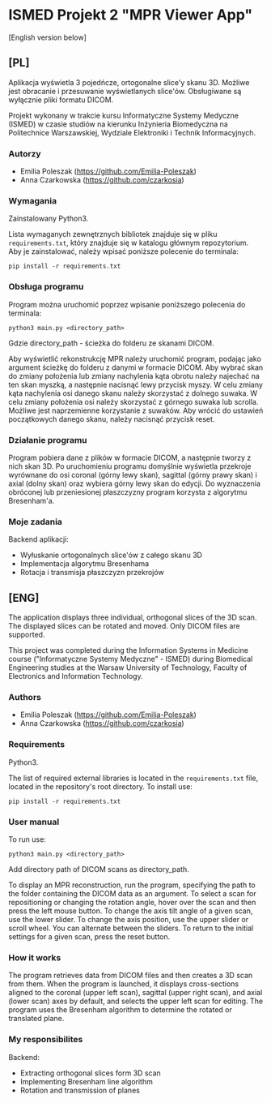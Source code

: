 # ISMED Projekt 2 "MPR Viewer App"

[English version below]

## [PL]

Aplikacja wyświetla 3 pojedńcze, ortogonalne slice'y skanu 3D. Możliwe jest obracanie i przesuwanie wyświetlanych slice'ów.
Obsługiwane są wyłącznie pliki formatu DICOM.

Projekt wykonany w trakcie kursu Informatyczne Systemy Medyczne (ISMED) w czasie studiów na kierunku
Inżynieria Biomedyczna na Politechnice Warszawskiej, Wydziale Elektroniki i Technik Informacyjnych.

### Autorzy

- Emilia Poleszak (https://github.com/Emilia-Poleszak)
- Anna Czarkowska (https://github.com/czarkosia)

### Wymagania

Zainstalowany Python3.

Lista wymaganych zewnętrznych bibliotek znajduje się w pliku `requirements.txt`,
który znajduje się w katalogu głównym repozytorium. Aby je zainstalować, należy
wpisać poniższe polecenie do terminala:

```
pip install -r requirements.txt
```

### Obsługa programu

Program można uruchomić poprzez wpisanie poniższego polecenia do terminala:

```
python3 main.py <directory_path>
```
Gdzie directory_path - ścieżka do folderu ze skanami DICOM. 

Aby wyświetlić rekonstrukcję MPR należy uruchomić program, podając jako argument ścieżkę
do folderu z danymi w formacie DICOM. Aby wybrać skan do zmiany położenia lub zmiany
nachylenia kąta obrotu należy najechać na ten skan myszką, a następnie nacisnąć
lewy przycisk myszy. W celu zmiany kąta nachylenia osi danego skanu należy skorzystać
z dolnego suwaka. W celu zmiany położenia osi należy skorzystać z górnego suwaka
lub scrolla. Możliwe jest naprzemienne korzystanie z suwaków. Aby wrócić do ustawień 
początkowych danego skanu, należy nacisnąć przycisk reset.

### Działanie programu

Program pobiera dane z plików w formacie DICOM, a następnie tworzy z nich skan 3D.
Po uruchomieniu programu domyślnie wyświetla przekroje wyrównane do osi
coronal (górny lewy skan), sagittal (górny prawy skan) i axial (dolny skan) oraz wybiera
górny lewy skan do edycji. Do wyznaczenia obróconej lub przeniesionej płaszczyzny program
korzysta z algorytmu Bresenham'a.

### Moje zadania

Backend aplikacji:
- Wyłuskanie ortogonalnych slice'ów z całego skanu 3D
- Implementacja algorytmu Bresenhama
- Rotacja i transmisja płaszczyzn przekrojów

## [ENG]

The application displays three individual, orthogonal slices of the 3D scan. The displayed slices can be rotated and moved. 
Only DICOM files are supported.

This project was completed during the Information Systems in Medicine course ("Informatyczne Systemy Medyczne" - ISMED) 
during Biomedical Engineering studies at the Warsaw University of Technology, Faculty of Electronics and Information Technology.

### Authors

- Emilia Poleszak (https://github.com/Emilia-Poleszak)
- Anna Czarkowska (https://github.com/czarkosia)
  
### Requirements

Python3.

The list of required external libraries is located in the `requirements.txt` file,
located in the repository's root directory. To install use:

```
pip install -r requirements.txt
```

### User manual

To run use:

```
python3 main.py <directory_path>
```
Add directory path of DICOM scans as directory_path.

To display an MPR reconstruction, run the program, specifying the path to the folder containing the DICOM data as an argument. 
To select a scan for repositioning or changing the rotation angle, hover over the scan and then press the left mouse button. 
To change the axis tilt angle of a given scan, use the lower slider. To change the axis position, use the upper slider or scroll wheel. 
You can alternate between the sliders. To return to the initial settings for a given scan, press the reset button.

### How it works

The program retrieves data from DICOM files and then creates a 3D scan from them.
When the program is launched, it displays cross-sections aligned to the coronal (upper left scan), 
sagittal (upper right scan), and axial (lower scan) axes by default, and selects the upper left scan for editing.
The program uses the Bresenham algorithm to determine the rotated or translated plane.

### My responsibilites

Backend:
- Extracting orthogonal slices form 3D scan
- Implementing Bresenham line algorithm
- Rotation and transmission of planes
